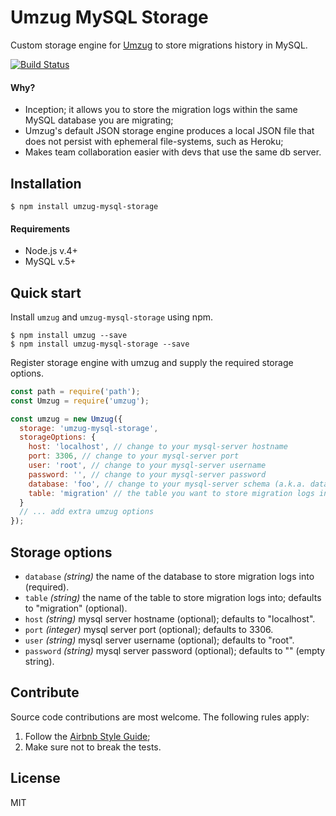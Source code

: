 # Umzug MySQL Storage

Custom storage engine for [Umzug](https://github.com/sequelize/umzug) to store migrations history in MySQL.

[![Build Status](https://travis-ci.org/controlly/umzug-migration-engine.svg?branch=master)](https://travis-ci.org/controlly/umzug-migration-engine)

#### Why?

* Inception; it allows you to store the migration logs within the same MySQL database you are migrating;
* Umzug's default JSON storage engine produces a local JSON file that does not persist with ephemeral file-systems, such as Heroku;
* Makes team collaboration easier with devs that use the same db server.

## Installation

```
$ npm install umzug-mysql-storage
```

#### Requirements

* Node.js v.4+
* MySQL v.5+

## Quick start

Install `umzug` and `umzug-mysql-storage` using npm.

```
$ npm install umzug --save
$ npm install umzug-mysql-storage --save
```

Register storage engine with umzug and supply the required storage options.

```javascript
const path = require('path');
const Umzug = require('umzug');

const umzug = new Umzug({
  storage: 'umzug-mysql-storage',
  storageOptions: {
    host: 'localhost', // change to your mysql-server hostname
    port: 3306, // change to your mysql-server port
    user: 'root', // change to your mysql-server username
    password: '', // change to your mysql-server password
    database: 'foo', // change to your mysql-server schema (a.k.a. database)
    table: 'migration' // the table you want to store migration logs into - will be automatically created
  }
  // ... add extra umzug options
});
```

## Storage options

* `database` _(string)_ the name of the database to store migration logs into (required).
* `table` _(string)_ the name of the table to store migration logs into; defaults to "migration" (optional).
* `host` _(string)_ mysql server hostname (optional); defaults to "localhost".
* `port` _(integer)_ mysql server port (optional); defaults to 3306.
* `user` _(string)_ mysql server username (optional); defaults to "root".
* `password` _(string)_ mysql server password (optional); defaults to "" (empty string).

## Contribute

Source code contributions are most welcome. The following rules apply:

1. Follow the [Airbnb Style Guide](https://github.com/airbnb/javascript);
2. Make sure not to break the tests.

## License

MIT
